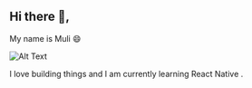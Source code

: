 ## Hi there  👋, 
My name is Muli 😄


![Alt Text](https://media.giphy.com/media/LHZyixOnHwDDy/giphy.gif)


I love building things and I am currently learning React Native .
